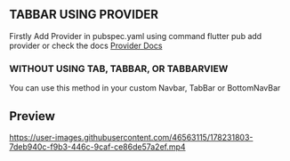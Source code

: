 ## TABBAR USING PROVIDER
Firstly Add Provider in pubspec.yaml using command
flutter pub add provider or check the docs [Provider Docs](https://pub.dev/packages/provider/install)


### WITHOUT USING TAB, TABBAR, OR TABBARVIEW
You can use this method in your custom Navbar, TabBar or BottomNavBar



## Preview
https://user-images.githubusercontent.com/46563115/178231803-7deb940c-f9b3-446c-9caf-ce86de57a2ef.mp4

